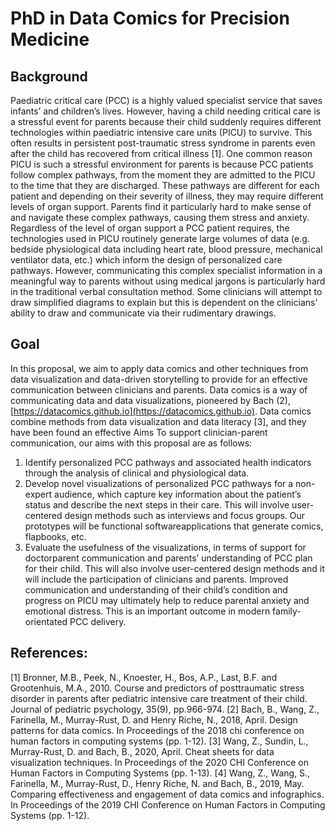 # PhD in Data Comics for Precision Medicine

## Background

Paediatric critical care (PCC) is a highly valued specialist service that saves infants’ and
children’s lives. However, having a child needing critical care is a stressful event for parents
because their child suddenly requires different technologies within paediatric intensive care
units (PICU) to survive. This often results in persistent post-traumatic stress syndrome in
parents even after the child has recovered from critical illness [1].
One common reason PICU is such a stressful environment for parents is because PCC
patients follow complex pathways, from the moment they are admitted to the PICU to the time
that they are discharged. These pathways are different for each patient and depending on their
severity of illness, they may require different levels of organ support. Parents find it
particularly hard to make sense of and navigate these complex pathways, causing them stress
and anxiety. Regardless of the level of organ support a PCC patient requires, the technologies
used in PICU routinely generate large volumes of data (e.g. bedside physiological data
including heart rate, blood pressure, mechanical ventilator data, etc.) which inform the design
of personalized care pathways. However, communicating this complex specialist information in
a meaningful way to parents without using medical jargons is particularly hard in the
traditional verbal consultation method. Some clinicians will attempt to draw simplified
diagrams to explain but this is dependent on the clinicians’ ability to draw and communicate
via their rudimentary drawings.

## Goal

In this proposal, we aim to apply data comics and other techniques from data
visualization and data-driven storytelling to provide for an effective communication
between clinicians and parents. Data comics is a way of communicating data and data
visualizations, pioneered by Bach (2), [https://datacomics.github.io](https://datacomics.github.io). Data comics combine
methods from data visualization and data literacy [3], and they have been found an effective Aims
To support clinician-parent communication, our aims with this proposal are as follows:

1. Identify personalized PCC pathways and associated health indicators through the
analysis of clinical and physiological data.
2. Develop novel visualizations of personalized PCC pathways for a non-expert
audience, which capture key information about the patient’s status and describe
the next steps in their care. This will involve user-centered design methods such
as interviews and focus groups. Our prototypes will be functional softwareapplications that generate comics, flapbooks, etc.
3. Evaluate the usefulness of the visualizations, in terms of support for doctorparent communication and parents’ understanding of PCC plan for their child.
This will also involve user-centered design methods and it will include the
participation of clinicians and parents.
Improved communication and understanding of their child’s condition and progress on
PICU may ultimately help to reduce parental anxiety and emotional distress. This is an
important outcome in modern family-orientated PCC delivery.


## References:

[1] Bronner, M.B., Peek, N., Knoester, H., Bos, A.P., Last, B.F. and Grootenhuis, M.A., 2010.
Course and predictors of posttraumatic stress disorder in parents after pediatric intensive care
treatment of their child. Journal of pediatric psychology, 35(9), pp.966-974.
[2] Bach, B., Wang, Z., Farinella, M., Murray-Rust, D. and Henry Riche, N., 2018, April. Design
patterns for data comics. In Proceedings of the 2018 chi conference on human factors in
computing systems (pp. 1-12).
[3] Wang, Z., Sundin, L., Murray-Rust, D. and Bach, B., 2020, April. Cheat sheets for data
visualization techniques. In Proceedings of the 2020 CHI Conference on Human Factors in
Computing Systems (pp. 1-13).
[4] Wang, Z., Wang, S., Farinella, M., Murray-Rust, D., Henry Riche, N. and Bach, B., 2019,
May. Comparing effectiveness and engagement of data comics and infographics. In
Proceedings of the 2019 CHI Conference on Human Factors in Computing Systems (pp. 1-12).
